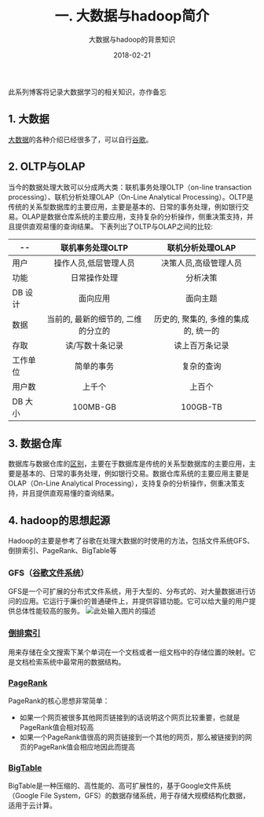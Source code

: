 ﻿---
layout: post
title: '一. 大数据与hadoop简介'
subtitle: '大数据与hadoop的背景知识'
date: 2018-02-21
categories: 大数据
cover: 'https://githubpics.oss-cn-beijing.aliyuncs.com/bigdata/hadoop.jpg'
tags: bigdata hadoop
---

此系列博客将记录大数据学习的相关知识，亦作备忘
## 1. 大数据
[大数据][1]的各种介绍已经很多了，可以自行[谷歌][2]。
## 2. OLTP与OLAP
当今的数据处理大致可以分成两大类：联机事务处理OLTP（on-line transaction processing）、联机分析处理OLAP（On-Line Analytical Processing）。OLTP是传统的关系型数据库的主要应用，主要是基本的、日常的事务处理，例如银行交易。OLAP是数据仓库系统的主要应用，支持复杂的分析操作，侧重决策支持，并且提供直观易懂的查询结果。
下表列出了OLTP与OLAP之间的比较:

|    --    | 联机事务处理OLTP                   |联机分析处理OLAP|
|-------   |:------:                            |:--------:|
|用户      |操作人员,低层管理人员               | 决策人员,高级管理人员|
|功能      |日常操作处理                        |      分析决策|
|DB 设计   |  面向应用                          |      面向主题|
|数据      |当前的, 最新的细节的, 二维的分立的  |历史的, 聚集的, 多维的集成的, 统一的|
|存取      |读/写数十条记录                     |读上百万条记录|
|工作单位  |   简单的事务                       |              复杂的查询|
|用户数    |上千个                              |       上百个|
|DB 大小   |100MB-GB                            |         100GB-TB|

## 3. 数据仓库
数据库与数据仓库的[区别][3]，主要在于数据库是传统的关系型数据库的主要应用，主要是基本的、日常的事务处理，例如银行交易。数据仓库系统的主要应用主要是OLAP（On-Line Analytical Processing），支持复杂的分析操作，侧重决策支持，并且提供直观易懂的查询结果。

## 4. hadoop的思想起源
Hadoop的主要是参考了谷歌在处理大数据的时使用的方法，包括文件系统GFS、倒排索引、PageRank、BigTable等

### GFS（[谷歌文件系统][4]）
GFS是一个可扩展的分布式文件系统，用于大型的、分布式的、对大量数据进行访问的应用。它运行于廉价的普通硬件上，并提供容错功能。它可以给大量的用户提供总体性能较高的服务。
![此处输入图片的描述][5]

### [倒排索引][6]
用来存储在全文搜索下某个单词在一个文档或者一组文档中的存储位置的映射。它是文档检索系统中最常用的数据结构。

### [PageRank][7]
PageRank的核心思想非常简单：
 - 如果一个网页被很多其他网页链接到的话说明这个网页比较重要，也就是PageRank值会相对较高
 - 如果一个PageRank值很高的网页链接到一个其他的网页，那么被链接到的网页的PageRank值会相应地因此而提高

### [BigTable][8]
BigTable是一种压缩的、高性能的、高可扩展性的，基于Google文件系统（Google File System，GFS）的数据存储系统，用于存储大规模结构化数据，适用于云计算。
  


  [1]: https://en.wikipedia.org/wiki/Big_data
  [2]: https://www.google.com.hk/search?num=20&newwindow=1&safe=strict&q=big%20data&spell=1&sa=X&ved=0ahUKEwiP2PevgbfZAhUS9mMKHQwtA30QBQgkKAA&biw=1280&bih=679
  [3]: https://www.zhihu.com/question/20623931
  [4]: https://baike.baidu.com/item/GFS/1813072
  [5]: https://gss3.bdstatic.com/-Po3dSag_xI4khGkpoWK1HF6hhy/baike/c0=baike92,5,5,92,30/sign=3513d1f13c6d55fbd1cb7e740c4b242f/9825bc315c6034a84d5b05aeca13495409237667.jpg
  [6]: https://zh.wikipedia.org/wiki/%E5%80%92%E6%8E%92%E7%B4%A2%E5%BC%95
  [7]: https://en.wikipedia.org/wiki/PageRank
  [8]: https://baike.baidu.com/item/BigTable